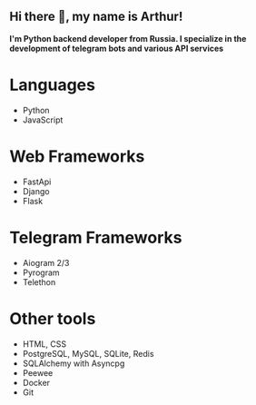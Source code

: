 ## Hi there 👋, my name is Arthur!
**I'm Python backend developer from Russia. I specialize in the development of telegram bots and various API services**
# Languages
- Python
- JavaScript
# Web Frameworks
- FastApi
- Django
- Flask
# Telegram Frameworks
- Aiogram 2/3
- Pyrogram
- Telethon
# Other tools
- HTML, CSS
- PostgreSQL, MySQL, SQLite, Redis
- SQLAlchemy with Asyncpg
- Peewee
- Docker
- Git
